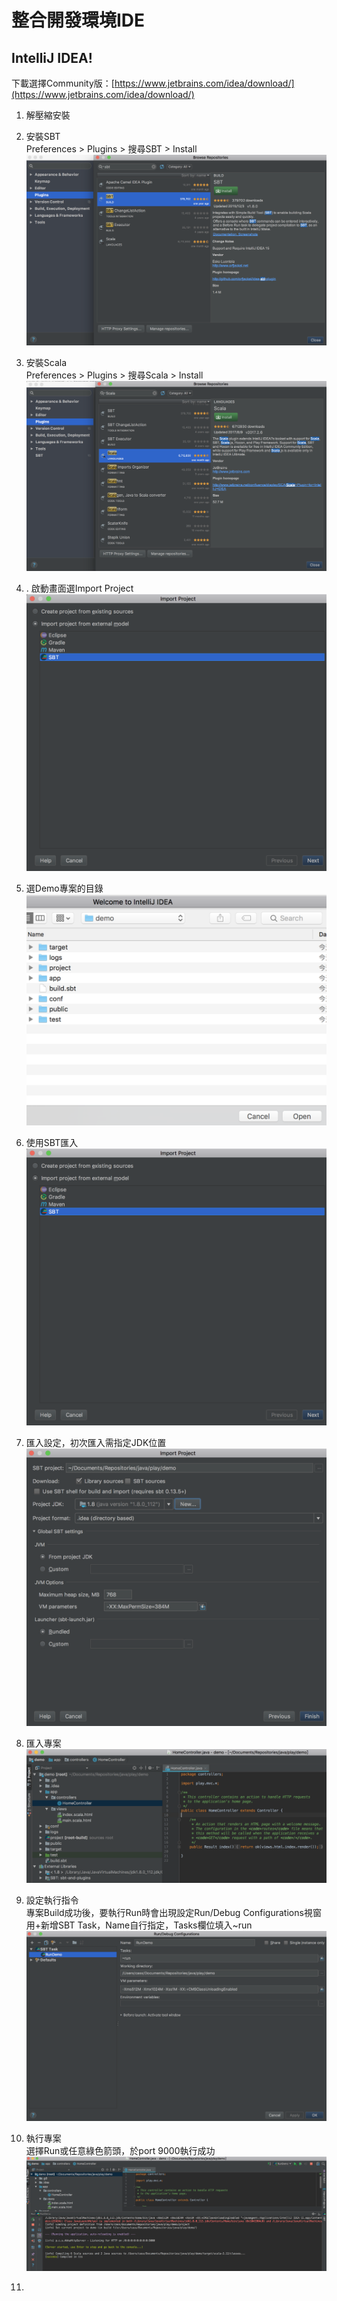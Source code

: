 # 整合開發環境IDE

## IntelliJ IDEA!

下載選擇Community版：[https://www.jetbrains.com/idea/download/](https://www.jetbrains.com/idea/download/)

1. 解壓縮安裝
2. 安裝SBT  
   Preferences &gt; Plugins &gt; 搜尋SBT &gt; Install  
   ![](/assets/IDE_Install_SBT.png)

3. 安裝Scala  
   Preferences &gt; Plugins &gt; 搜尋Scala &gt; Install  
   ![](/assets/IDE_Install_Scala.png)

4. . 啟動畫面選Import Project  
   ![](/assets/IDE_ImportProjFromSBT.png)

5. 選Demo專案的目錄  
   ![](/assets/IDE_ChooseDemo.png)

6. 使用SBT匯入  
   ![](/assets/IDE_ImportProjFromSBT.png)

7. 匯入設定，初次匯入需指定JDK位置  
   ![](/assets/IDE_ImportProj_Setting.png)

8. 匯入專案  
   ![](/assets/IDE_ShowDemoProj.png)

9. 設定執行指令  
   專案Build成功後，要執行Run時會出現設定Run/Debug Configurations視窗  
   用+新增SBT Task，Name自行指定，Tasks欄位填入~run  
   ![](/assets/IDE_RunConfigurations.png)

10. 執行專案  
    選擇Run或任意綠色箭頭，於port 9000執行成功  
    ![](/assets/IDE_run_OK.png)

11. 




